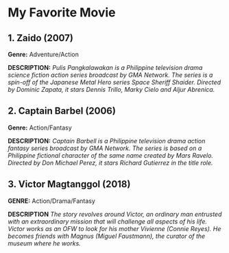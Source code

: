 # My Favorite Movie

## 1. Zaido (2007)
**Genre:** Adventure/Action


**DESCRIPTION:** *Pulis Pangkalawakan is a Philippine television drama science fiction action series broadcast by GMA Network. The series is a spin-off of the Japanese Metal Hero series Space Sheriff Shaider. Directed by Dominic Zapata, it stars Dennis Trillo, Marky Cielo and Aljur Abrenica.* 


## 2. Captain Barbel (2006)
**Genre:** Action/Fantasy

**DESCRIPTION:** *Captain Barbell is a Philippine television drama action fantasy series broadcast by GMA Network. The series is based on a Philippine fictional character of the same name created by Mars Ravelo. Directed by Don Michael Perez, it stars Richard Gutierrez in the title role.* 


## 3. Victor Magtanggol (2018)
**GENRE:** Action/Drama/Fantasy

**DESCRIPTION** *The story revolves around Victor, an ordinary man entrusted with an extraordinary mission that will challenge all aspects of his life. Victor works as an OFW to look for his mother Vivienne (Connie Reyes). He becomes friends with Magnus (Miguel Faustmann), the curator of the museum where he works.*
